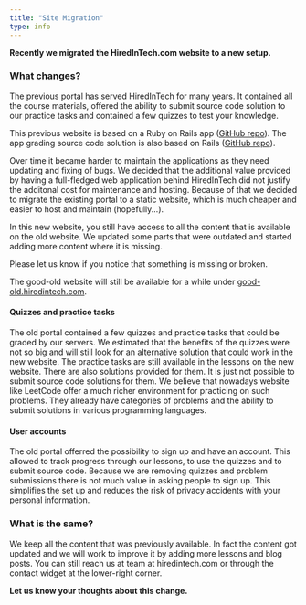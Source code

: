 ```yaml
---
title: "Site Migration"
type: info
---
```

**Recently we migrated the HiredInTech.com website to a new setup.**

### What changes?

The previous portal has served HiredInTech for many years. It contained all the course materials, offered the ability to submit source code solution to our practice tasks and contained a few quizzes to test your knowledge.

This previous website is based on a Ruby on Rails app (<a href="https://github.com/antonrd/codemarathon" target="_blank" rel="nofollow noreferred">GitHub repo</a>). The app grading source code solution is also based on Rails (<a href="https://github.com/antonrd/codemarathon-grader" target="blank_" rel="nofollow noreferred">GitHub repo</a>).

Over time it became harder to maintain the applications as they need updating and fixing of bugs. We decided that the additional value provided by having a full-fledged web application behind HiredInTech did not justify the additonal cost for maintenance and hosting. Because of that we decided to migrate the existing portal to a static website, which is much cheaper and easier to host and maintain (hopefully...).

In this new website, you still have access to all the content that is available on the old website. We updated some parts that were outdated and started adding more content where it is missing.

Please let us know if you notice that something is missing or broken.

The good-old website will still be available for a while under <a href="https://good-old.hiredintech.com" target="_blank">good-old.hiredintech.com</a>.

#### Quizzes and practice tasks

The old portal contained a few quizzes and practice tasks that could be graded by our servers. We estimated that the benefits of the quizzes were not so big and will still look for an alternative solution that could work in the new website. The practice tasks are still available in the lessons on the new website. There are also solutions provided for them. It is just not possible to submit source code solutions for them. We believe that nowadays website like LeetCode offer a much richer environment for practicing on such problems. They already have categories of problems and the ability to submit solutions in various programming languages.

#### User accounts

The old portal offerred the possibility to sign up and have an account. This allowed to track progress through our lessons, to use the quizzes and to submit source code. Because we are removing quizzes and problem submissions there is not much value in asking people to sign up. This simplifies the set up and reduces the risk of privacy accidents with your personal information.

### What is the same?

We keep all the content that was previously available. In fact the content got updated and we will work to improve it by adding more lessons and blog posts. You can still reach us at team at hiredintech.com or through the contact widget at the lower-right corner.

**Let us know your thoughts about this change.**
